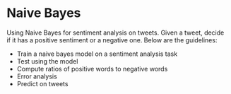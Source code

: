 # Naive Bayes

Using Naive Bayes for sentiment analysis on tweets. Given a tweet,  decide if it has a positive sentiment or a negative one. Below are the guidelines: 

* Train a naive bayes model on a sentiment analysis task
* Test using the model
* Compute ratios of positive words to negative words
* Error analysis
* Predict on tweets


